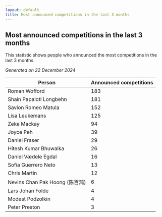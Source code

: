 ```yaml
---
layout: default
title: Most announced competitions in the last 3 months
---
```

## Most announced competitions in the last 3 months
This statistic shows people who announced the most competitions in the last 3 months.

*Generated on 22 December 2024*

| Person | Announced competitions |
| --- | --- |
| Roman Wofford | 183 |
| Shain Papalotl Longbehn | 181 |
| Savion Romeo Matula | 152 |
| Lisa Leukemans | 125 |
| Zeke Mackay | 94 |
| Joyce Peh | 39 |
| Daniel Fraser | 29 |
| Hitesh Kumar Bhuwalka | 26 |
| Daniel Vædele Egdal | 16 |
| Sofía Guerrero Neto | 13 |
| Chris Martin | 12 |
| Nevins Chan Pak Hoong (陈百鸿) | 6 |
| Lars Johan Folde | 4 |
| Modest Podzolkin | 4 |
| Peter Preston | 3 |
